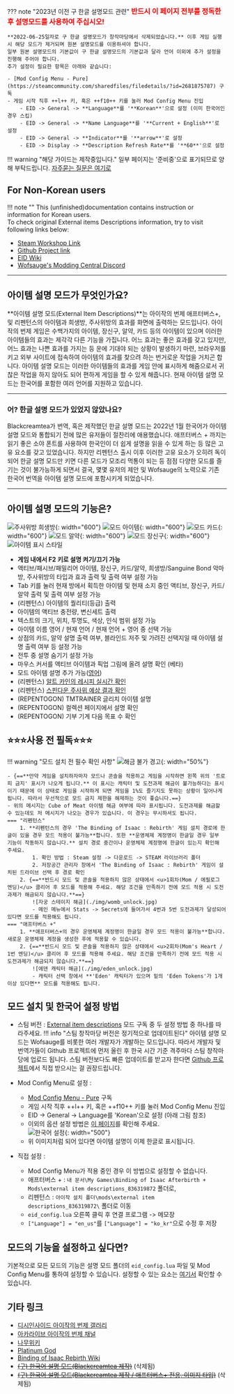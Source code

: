 ??? note "2023년 이전 구 한글 설명모드 관련"
    <span style="color:red;font-weight:700;font-size:1rem">반드시 이 페이지 전부를 정독한 후 설명모드를 사용하여 주십시오!</span>

    **2022-06-25일자로 구 한글 설명모드가 창작마당에서 삭제되었습니다.** 이후 게임 실행 시 해당 모드가 제거되며 원본 설명모드를 이용하셔야 합니다.   
    일부 원본 설명모드의 기본값이 구 한글 설명모드의 기본값과 달라 언어 이외에 추가 설정을 진행해 주어야 합니다.   
    추가 설정이 필요한 항목은 아래와 같습니다:   

    - [Mod Config Menu - Pure](https://steamcommunity.com/sharedfiles/filedetails/?id=2681875787) 구독   
    - 게임 시작 직후 ++l++ 키, 혹은 ++f10++ 키를 눌러 Mod Config Menu 진입   
        - EID -> General -> **Language**를 '**Korean**'으로 설정 (이미 한국어인 경우 스킵)   
        - EID -> General -> **Name Language**를 '**Current + English**'로 설정   
        - EID -> General -> **Indicator**를 '**arrow**'로 설정   
        - EID -> Display -> **Description Refresh Rate**를 '**60**'으로 설정   

!!! warning "해당 가이드는 제작중입니다."
    일부 페이지는 '준비중'으로 표기되므로 양해 부탁드립니다.
    [자주묻는 질문은 여기로](./faq.md)

## For Non-Korean users
!!! note ""
    This (unfinished)documentation contains instruction or information for Korean users.  
    To check original External items Descriptions information, try to visit following links below:

- [Steam Workshop Link](https://steamcommunity.com/sharedfiles/filedetails/?id=836319872)
- [Github Project link](https://github.com/wofsauge/External-Item-Descriptions)
- [EID Wiki](https://github.com/wofsauge/External-Item-Descriptions/wiki)
- [Wofsauge's Modding Central Discord](https://discord.com/invite/HhD4vMM4bZ)
---
## 아이템 설명 모드가 무엇인가요?
**아이템 설명 모드(External Item Descriptions)**는 아이작의 번제 애프터버스+, 및 리펜턴스의 아이템과 희생방, 주사위방의 효과를 화면에 출력하는 모드입니다. 아이작의 번제 게임은 수백가지의 아이템, 장신구, 알약, 카드 등의 아이템이 있으며 이러한 아이템들의 효과는 제각각 다른 기능을 가집니다. 어느 효과는 좋은 효과를 갖고 있지만, 어느 효과는 나쁜 효과를 가지는 등 운에 기대야 되는 상황이 발생하기 마련, 브라우저를 키고 외부 사이트에 접속하여 아이템의 효과를 찾으려 하는 번거로운 작업을 거치곤 합니다. 아이템 설명 모드는 이러한 아이템들의 효과를 게임 안에 표시하게 해줌으로서 귀찮은 작업을 하지 않아도 되어 편하게 게임을 할 수 있게 해줍니다. 현재 아이템 설명 모드는 한국어를 포함한 여러 언어를 지원하고 있습니다.

---

### 어? 한글 설명 모드가 있었지 않았나요?
Blackcreamtea가 번역, 혹은 제작했던 한글 설명 모드는 2022년 1월 한국어가 아이템 설명 모드와 통합되기 전에 많은 유저들이 절찬리에 애용했습니다. 애프터버스 + 까지는 읽기 좋은 소야 폰트를 사용하여 한국인이 더 쉽게 설명을 읽을 수 있게 하는 등 많은 고유 요소를 갖고 있었습니다. 하지만 리펜턴스 출시 이후 이러한 고유 요소가 오히려 독이 되어 한글 설명 모드만 키면 다른 모드가 모조리 먹통이 되는 등 점점 다양한 모드를 즐기는 것이 불가능하게 되면서 결국, 몇몇 유저의 제안 및 Wofsauge의 노력으로 기존 한국어 번역을 아이템 설명 모드에 포함시키게 되었습니다.

---
## 아이템 설명 모드의 기능은?

![주사위방 희생방](./img/example_dicesacrifice.png){: width="600"}
![모드 아이템](./img/example_modded_collectible.jpg){: width="600"}
![모드 카드](./img/example_modded_card.jpg){: width="600"}
![모드 알약](./img/example_modded_pill.jpg){: width="600"}
![모드 장신구](./img/example_modded_trinket.jpg){: width="600"}
![아이템 표시 스타일](https://steamuserimages-a.akamaihd.net/ugc/964219973643822883/4354AE9676356B121ED0C70259F6FE1CB0174E2B/?imw=5000&imh=5000&ima=fit&impolicy=Letterbox&imcolor=%23000000&letterbox=false)

- **게임 내에서 F2 키로 설명 켜기/끄기 가능**
- 액티브/패시브/패밀리어 아이템, 장신구, 카드/알약, 희생방/Sanguine Bond 악마방, 주사위방의 타입과 효과 출력 및 출력 여부 설정 가능
- Tab 키를 눌러 현재 방에서 획득한 아이템 및 현재 소지 중인 액티브, 장신구, 카드/알약 출력 및 출력 여부 설정 가능
- (리펜턴스) 아이템의 퀄리티(등급) 출력
- 아이템의 액티브 충전량, 변신세트 출력
- 텍스트의 크기, 위치, 투명도, 색상, 인식 범위 설정 가능
- 아이템 이름 영어 / 현재 언어 / 현재 언어 + 영어 중 선택 가능
- 상점의 카드, 알약 설명 출력 여부, 블라인드 저주 및 가려진 선택지일 때 아이템 설명 출력 여부 등 설정 가능
- 전투 중 설명 숨기기 설정 가능
- 마우스 커서를 액티브 아이템과 픽업 그림에 올려 설명 확인 (베타)
- 모드 아이템 설명 추가 가능([영어](https://github.com/wofsauge/External-Item-Descriptions/wiki))
- (리펜턴스) [알트 카인의 레시피 실시간 확인](./howto/crafting.md)
- (리펜턴스) [스핀다운 주사위 예상 결과 확인](./howto/advanced.md)
- (REPENTOGON) TMTRAINER 글리치 아이템 설명
- (REPENTOGON) 컬렉션 페이지에서 설명 확인
- (REPENTOGON) 기부 기계 다음 목표 수 확인

## ⭐⭐⭐사용 전 필독⭐⭐⭐
!!! warning "모드 설치 전 필수 확인 사항"
    ![해금 불가 경고](./img/achievement_warning.jpg){: width="50%"}
    
    - {==**만약 게임을 설치하자마자 모드나 콘솔을 적용하고 게임을 시작하면 왼쪽 위의 '트로피 금지' 표시가 나오게 됩니다.** 이 표시는 캐릭터 및 도전과제 해금이 불가능하다는 표시이기 때문에 이 상태로 게임을 시작하게 되면 게임을 1%도 즐기지도 못하는 상황이 일어나게 됩니다. 따라서 우선적으로 모드 금지 제한을 해제하는 것이 좋습니다.==}
    - 위의 메시지는 Cube of Meat 아이템 해금 여부에 따라 표시됩니다. 도전과제를 해금할 수 있는데도 저 메시지가 나오는 경우가 있습니다. 이 경우는 무시하셔도 됩니다.
    === "리펜턴스"
        1. **리펜턴스의 경우 'The Binding of Isaac : Rebirth' 게임 설치 경로에 한글이 있을 경우 모드 적용이 불가능**합니다. 또한 **운영체제 계정명이 한글일 경우 일부 기능이 작동하지 않습니다.** 설치 경로 중간이나 운영체제 계정명에 한글이 있는지 확인해 주세요.
            1. 확인 방법 : Steam 설정 -> 다운로드 -> STEAM 라이브러리 폴더
            2. 저장공간 관리자 창에서 'The Binding of Isaac : Rebirth' 게임이 설치된 드라이브 선택 후 경로 확인
        2. {==**반드시 모드 및 콘솔을 적용하지 않은 상태에서 <u>1회차(Mom / 에필로그 엔딩)</u> 클리어 후 모드를 적용해 주세요. 해당 조건을 만족하기 전에 모드 적용 시 도전과제가 해금되지 않습니다.**==}   
            ![자궁 스테이지 해금](./img/womb_unlock.jpg)
            - 메인 메뉴에서 Stats -> Secrets에 들어가서 4번과 5번 도전과제가 달성되어 있다면 모드를 적용해도 됩니다.
    === "애프터버스 +"
        1. **애프터버스+의 경우 운영체제 계정명이 한글일 경우 모드 적용이 불가능**합니다. 새로운 운영체제 계정을 생성한 후에 적용할 수 있습니다.
        2. {==**반드시 모드 및 콘솔을 적용하지 않은 상태에서 <u>2회차(Mom's Heart / 1번 엔딩)</u> 클리어 후 모드를 적용해 주세요. 해당 조건을 만족하기 전에 모드 적용 시 도전과제가 해금되지 않습니다.**==}  
            ![에덴 캐릭터 해금](./img/eden_unlock.jpg)
            - 캐릭터 선택 창에서 **'Eden' 캐릭터가 있으며 밑의 'Eden Tokens'가 1개 이상 있다면** 모드를 적용해도 됩니다.

## 모드 설치 및 한국어 설정 방법
- 스팀 버전 : [External item descriptions](https://steamcommunity.com/sharedfiles/filedetails/?id=836319872) 모드 구독 중 두 설정 방법 중 하나를 따라주세요.
!!! info "스팀 창작마당 버전은 정기적으로 업데이트된다"
    아이템 설명 모드는 Wofsauge를 비롯한 여러 개발자가 개발하는 모드입니다. 따라서 개발자 및 번역가들이 Github 프로젝트에 먼저 올린 후 한국 시간 기준 격주마다 스팀 창작마당에 업로드 됩니다. 스팀 버전보다도 빠른 업데이트를 받고자 한다면 [Github 프로젝트](https://github.com/wofsauge/External-Item-Descriptions)에서 직접 받으시는 걸 권장드립니다.
- Mod Config Menu로 설정 :
    - [Mod Config Menu - Pure](https://steamcommunity.com/sharedfiles/filedetails/?id=2681875787) 구독 
    - 게임 시작 직후 ++l++ 키, 혹은 ++f10++ 키를 눌러 Mod Config Menu 진입
    - EID -> General -> Language를 'Korean'으로 설정 (아래 그림 참조)
    - 이외의 옵션 설정 방법은 [이 페이지](./config/configmenu.md)를 확인해 주세요.  
    ![한국어 설정](./img/guide_first.jpg){: width="500"}
    - 위 이미지처럼 되어 있다면 아이템 설명이 이제 한글로 표시됩니다. 

- 직접 설정 :
    - Mod Config Menu가 적용 중인 경우 이 방법으로 설정할 수 없습니다.
    - 애프터버스 + : ```내 문서\My Games\Binding of Isaac Afterbirth + Mods\external item descriptions_836319872``` 폴더로,
    - 리펜턴스 : ```아이작 설치 폴더\mods\external item descriptions_836319872\``` 폴더로 이동
    - ```eid_config.lua``` 오른쪽 클릭 후 연결 프로그램 -> 메모장
    - ```["Language"] = "en_us"```를 ```["Language"] = "ko_kr"```으로 수정 후 저장

<!-- !!! warning "GOG 버전 주의사항"
    스팀 버전이 아닌 GOG 버전은 모드 실행을 위한 스크립트가 없어 모드를 적용할 수 없습니다. 따라서 별도의 스크립트 구동을 위한 파일이 필요합니다.
- GOG 버전(리펜턴스) : 
    - 모드 실행을 위한 스크립트를 다운로드 [(링크)](https://cdn.discordapp.com/attachments/927987001767112794/929746140713349170/scripts.rar)
    - 다운로드 받은 스크립트 파일을  ```아이작 설치 폴더\resources``` 폴더에 풀기
    - [아이템 설명 모드 Github 페이지로 이동](https://github.com/wofsauge/External-Item-Descriptions)
    - 오른쪽 초록색 Code 버튼 클릭 후 Download Zip 버튼 클릭 (혹은 [이 링크](https://github.com/wofsauge/External-Item-Descriptions/archive/refs/heads/master.zip)를 클릭하여 바로 다운로드)
    - 다운로드 받은 파일을  ```아이작 설치 폴더\mods``` 폴더에 풀기
    - 압축을 풀은 모드 폴더에서 ```eid_config.lua``` 오른쪽 클릭 후 연결 프로그램 -> 메모장
    - ```["Language"] = "en_us"```를 ```["Language"] = "ko_kr"```으로 수정 후 저장 -->

## 모드의 기능을 설정하고 싶다면?

기본적으로 모든 모드의 기능은 설명 모드 폴더의 ```eid_config.lua``` 파일 및 Mod Config Menu를 통하여 설정할 수 있습니다. 설정할 수 있는 요소는 [여기서](./config/configmenu.md) 확인할 수 있습니다.

## 기타 링크

- [디시인사이드 아이작의 번제 갤러리](https://gall.dcinside.com/tboi)
- [아카라이브 아이작의 번제 채널](https://arca.live/b/isaac)
- [나무위키](https://namu.wiki)
- [Platinum God](https://platinumgod.uk)
- [Binding of Isaac Rebirth Wiki](https://bindingofisaacrebirth.fandom.com/)
- ~~[(구) 한국어 설명 모드(Blackcreamtea 제작)](https://steamcommunity.com/sharedfiles/filedetails/?id=1630138997)~~ (삭제됨)
- ~~[(구) 한국어 설명 모드(Blackcreamtea 제작 / 애프터버스+ 전용, 이미지 타입)](https://steamcommunity.com/sharedfiles/filedetails/?id=2375611219)~~ (삭제됨)


